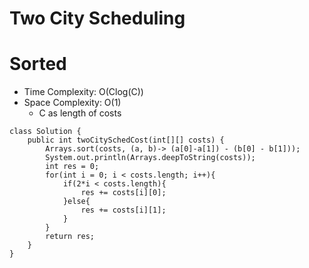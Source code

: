 # Two City Scheduling

# Sorted

- Time Complexity: O(Clog(C))
- Space Complexity: O(1)
  - C as length of costs

```
class Solution {
    public int twoCitySchedCost(int[][] costs) {
        Arrays.sort(costs, (a, b)-> (a[0]-a[1]) - (b[0] - b[1]));
        System.out.println(Arrays.deepToString(costs));
        int res = 0;
        for(int i = 0; i < costs.length; i++){
            if(2*i < costs.length){
                res += costs[i][0];
            }else{
                res += costs[i][1];
            }
        }
        return res;
    }
}
```
